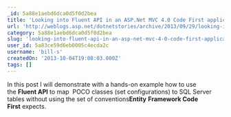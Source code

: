 ```yaml
---
_id: 5a88e1aebd6dca0d5f0d2bea
title: 'Looking into Fluent API in an ASP.Net MVC 4.0 Code First application'
url: 'http://weblogs.asp.net/dotnetstories/archive/2013/09/29/looking-into-fluent-api-in-an-asp-net-mvc-4-0-code-first-application.aspx'
category: 5a88e1aebd6dca0d5f0d2bea
slug: 'looking-into-fluent-api-in-an-asp-net-mvc-4-0-code-first-application'
user_id: 5a83ce59d6eb0005c4ecda2c
username: 'bill-s'
createdOn: '2013-10-04T19:08:03.000Z'
tags: []
---
```


In this post I will demonstrate with a hands-on example how to use the <b>Fluent API</b> to map  POCO classes (set configurations) to SQL Server tables without using the set of conventions<b>Entity</b> <b>Framework Code First</b> expects.
